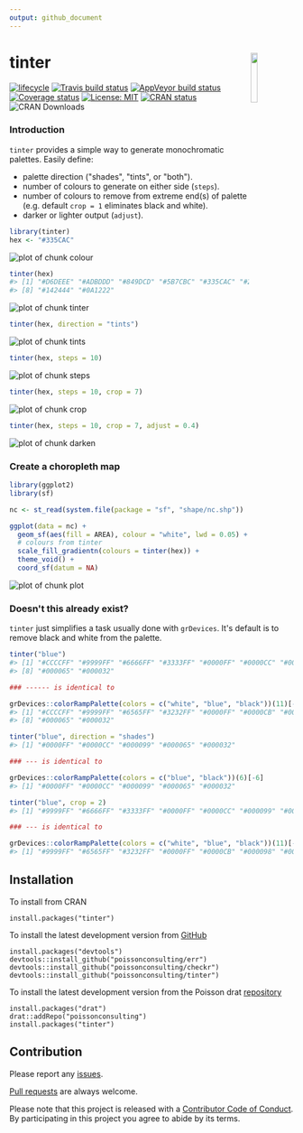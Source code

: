 ```yaml
---
output: github_document
---
```


<!-- README.md is generated from README.Rmd. Please edit that file -->



# tinter <img src="https://raw.githubusercontent.com/poissonconsulting/tinter/master/docs/logo.png"  align="right" width='15%'/>

[![lifecycle](https://img.shields.io/badge/lifecycle-maturing-blue.svg)](https://www.tidyverse.org/lifecycle/#maturing)
[![Travis build status](https://travis-ci.org/poissonconsulting/tinter.svg?branch=master)](https://travis-ci.org/poissonconsulting/tinter)
 [![AppVeyor build status](https://ci.appveyor.com/api/projects/status/github/sebdalgarno/tinter?branch=master&svg=true)](https://ci.appveyor.com/project/sebdalgarno/tinter)
 [![Coverage status](https://codecov.io/gh/poissonconsulting/tinter/branch/master/graph/badge.svg)](https://codecov.io/github/poissonconsulting/tinter?branch=master)
[![License: MIT](https://img.shields.io/badge/License-MIT-green.svg)](https://opensource.org/licenses/MIT)
[![CRAN status](https://www.r-pkg.org/badges/version/tinter)](https://cran.r-project.org/package=tinter)
![CRAN Downloads](http://cranlogs.r-pkg.org/badges/grand-total/tinter)

### Introduction  
`tinter` provides a simple way to generate monochromatic palettes. Easily define: 

+ palette direction ("shades", "tints", or "both"). 
+ number of colours to generate on either side (`steps`). 
+ number of colours to remove from extreme end(s) of palette (e.g. default `crop = 1` eliminates black and white).
+ darker or lighter output (`adjust`).


```r
library(tinter)
hex <- "#335CAC"
```

![plot of chunk colour](figure/colour-1.png)


```r
tinter(hex)
#> [1] "#D6DEEE" "#ADBDDD" "#849DCD" "#5B7CBC" "#335CAC" "#284989" "#1E3767"
#> [8] "#142444" "#0A1222"
```

![plot of chunk tinter](figure/tinter-1.png)


```r
tinter(hex, direction = "tints")
```

![plot of chunk tints](figure/tints-1.png)


```r
tinter(hex, steps = 10)
```

![plot of chunk steps](figure/steps-1.png)


```r
tinter(hex, steps = 10, crop = 7)
```

![plot of chunk crop](figure/crop-1.png)
 

```r
tinter(hex, steps = 10, crop = 7, adjust = 0.4)
```

![plot of chunk darken](figure/darken-1.png)

### Create a choropleth map


```r
library(ggplot2)
library(sf)

nc <- st_read(system.file(package = "sf", "shape/nc.shp"))

ggplot(data = nc) +
  geom_sf(aes(fill = AREA), colour = "white", lwd = 0.05) +
  # colours from tinter
  scale_fill_gradientn(colours = tinter(hex)) +
  theme_void() +
  coord_sf(datum = NA)
```

![plot of chunk plot](figure/plot-1.png)

### Doesn't this already exist?
`tinter` just simplifies a task usually done with `grDevices`.  It's default is to remove black and white from the palette.  


```r
tinter("blue")
#> [1] "#CCCCFF" "#9999FF" "#6666FF" "#3333FF" "#0000FF" "#0000CC" "#000099"
#> [8] "#000065" "#000032"

### ------ is identical to

grDevices::colorRampPalette(colors = c("white", "blue", "black"))(11)[-(c(1, 11))]
#> [1] "#CCCCFF" "#9999FF" "#6565FF" "#3232FF" "#0000FF" "#0000CB" "#000098"
#> [8] "#000065" "#000032"
```


```r
tinter("blue", direction = "shades")
#> [1] "#0000FF" "#0000CC" "#000099" "#000065" "#000032"

### --- is identical to

grDevices::colorRampPalette(colors = c("blue", "black"))(6)[-6]
#> [1] "#0000FF" "#0000CC" "#000099" "#000065" "#000032"
```



```r
tinter("blue", crop = 2)
#> [1] "#9999FF" "#6666FF" "#3333FF" "#0000FF" "#0000CC" "#000099" "#000065"

### --- is identical to

grDevices::colorRampPalette(colors = c("white", "blue", "black"))(11)[-(c(1:2, 10:11))]
#> [1] "#9999FF" "#6565FF" "#3232FF" "#0000FF" "#0000CB" "#000098" "#000065"
```

## Installation

To install from CRAN
```
install.packages("tinter")
```

To install the latest development version from [GitHub](https://github.com/poissonconsulting/tinter)
```
install.packages("devtools")
devtools::install_github("poissonconsulting/err")
devtools::install_github("poissonconsulting/checkr")
devtools::install_github("poissonconsulting/tinter")
```

To install the latest development version from the Poisson drat [repository](https://github.com/poissonconsulting/drat)
```
install.packages("drat")
drat::addRepo("poissonconsulting")
install.packages("tinter")
```

## Contribution

Please report any [issues](https://github.com/poissonconsulting/tinter/issues).

[Pull requests](https://github.com/poissonconsulting/tinter/pulls) are always welcome.

Please note that this project is released with a [Contributor Code of Conduct](CONDUCT.md). 
By participating in this project you agree to abide by its terms.
